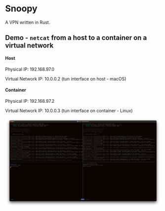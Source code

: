 # Snoopy

A VPN written in Rust.

## Demo - `netcat` from a host to a container on a virtual network

#### Host

Physical IP: 192.168.97.0

Virtual Network IP: 10.0.0.2 (tun interface on host - macOS)

#### Container

Physical IP: 192.168.97.2

Virtual Network IP: 10.0.0.3 (tun interface on container - Linux)

![Netcat Host to Container](resources/netcat_host_to_container.png)
